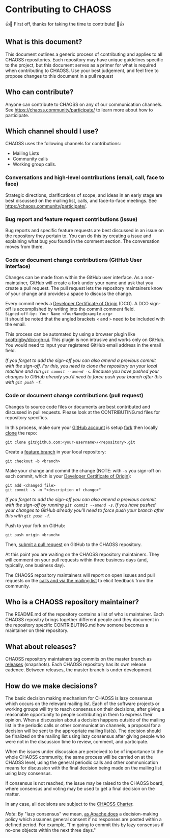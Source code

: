 # Contributing to CHAOSS
👍🎉 First off, thanks for taking the time to contribute! 🎉👍

## What is this document?

This document outlines a generic process of contributing and applies to all CHAOSS repositories. Each repository may have unique guidelines specific to the project, but this document serves as a primer for what is required when contributing to CHAOSS. Use your best judgement, and feel free to propose changes to this document in a pull request

## Who can contribute?

Anyone can contribute to CHAOSS on any of our communication channels. See <https://chaoss.community/participate/> to learn more about how to participate.

## Which channel should I use?
CHAOSS uses the following channels for contributions:
- Mailing Lists
- Community calls
- Working group calls.

### Conversations and high-level contributions (email, call, face to face)

Strategic directions, clarifications of scope, and ideas in an early stage are best discussed on the mailing list, calls, and face-to-face meetings. See <https://chaoss.community/participate/>.

### Bug report and feature request contributions (issue)

Bug reports and specific feature requests are best discussed in an issue on the repository they pertain to. You can do this by creating a issue and explaining what bug you found in the comment section. The conversation moves from there.

### Code or document change contributions (GitHub User Interface)

Changes can be made from within the GitHub user interface. As a non-maintainer, GitHub will create a fork under your name and ask that you create a pull request. The pull request lets the repository maintainers know of your change and provides a space to discuss the change.

Every commit needs a [Developer Certificate of Origin](https://developercertificate.org/) (DCO).
A DCO sign-off is accomplished by writing into the commit comment field.   
`Signed-off-by: Your Name <YourName@example.org>`   
It should be noted that the angled brackets `<` and `>` need to be included with the email.
 
This process can be automated by using a browser plugin like [scottrigby/dco-gh-ui](https://github.com/scottrigby/dco-gh-ui). This plugin is non intrusive and works only on GitHub. You would need to input your registered GitHub email address in the email field.

*If you forget to add the sign-off you can also amend a previous commit with the sign-off. For this, you need to clone the repository on your local machine and run `git commit --amend -s`. Because you have pushed your changes to GitHub already you'll need to force push your branch after this with `git push -f`.*

### Code or document change contributions (pull request)

Changes to source code files or documents are best contributed and discussed in pull requests. Please look at the CONTRIBUTING.md files for repository specifics.

In this process, make sure your [GitHub account][ssh] is setup [fork][fork] then locally [clone][clone] the repo:

    git clone git@github.com:<your-username>/<repository>.git

Create a [feature branch][fb] in your local repository:

    git checkout -b <branch>

Make your change and commit the change (NOTE: with `-s` you sign-off on each commit, which is your [Developer Certificate of Origin](https://developercertificate.org/)):

    git add <changed file>
    git commit -s -m "<description of change>"

*If you forget to add the sign-off you can also amend a previous commit with the sign-off by running `git commit --amend -s`. If you have pushed your changes to GitHub already you'll need to force push your branch after this with `git push -f`.*

Push to your fork on GitHub:

    git push origin <branch>

Then, [submit a pull request][pr] on GitHub to the CHAOSS repository.

[ssh]: https://help.github.com/articles/connecting-to-github-with-ssh/
[fork]: https://help.github.com/articles/fork-a-repo/
[fb]: https://www.atlassian.com/git/tutorials/comparing-workflows/feature-branch-workflow
[pr]: https://github.com/thoughtbot/factory_girl_rails/compare/
[clone]: https://help.github.com/articles/cloning-a-repository/

At this point you are waiting on the CHAOSS repository maintainers. They will comment on your pull requests
within three business days (and, typically, one business day).

The CHAOSS repository maintainers will report on open issues and pull requests on the [calls and via the mailing list][participate] to elicit feedback from the community.

[participate]: https://chaoss.community/participate/

## Who is a CHAOSS repository maintainer?

The README.md of the repository contains a list of who is maintainer. Each CHAOSS repositry brings together different people and they document in the repository specific CONTRIBUTING.md how somone becomes a maintainer on their repository.

## What about releases?

CHAOSS repository maintainers tag commits on the master branch as [releases][rl] (snapshots). Each CHAOSS repository has its own release cadence. Between releases, the master branch is under development.

[rl]: https://help.github.com/articles/about-releases/

## How do we make decisions?

The basic decision making mechanism for CHAOSS is lazy consensus which occurs on the relevant mailing list. Each of the software projects or working groups will try to reach consensus on their decisions, after giving a reasonable opportunity to people contributing in them to express their opinion. When a discussion about a decision happens outside of the mailing list in the periodic calls or other communication channels, a proposal for a decision will be sent to the appropriate mailing list(s). The decision should be finalized on the mailing list using lazy consensus after giving people who were not in the discussion time to review, comment, and participate.

When the issues under discussion are perceived to be of importance to the whole CHAOSS community, the same process will be carried on at the CHAOSS level, using the general periodic calls and other communication means for discussion with the final decision being made on the mailing list using lazy consensus.

If consensus is not reached, the issue may be raised to the CHAOSS board, where consensus and voting may be used to get a final decision on the matter.

In any case, all decisions are subject to the [CHAOSS Charter](project-charter.md).

_Note_: By "lazy consensus" we mean, [as Apache does](http://www.apache.org/foundation/glossary.html#LazyConsensus) a decision-making policy which assumes general consent if no responses are posted within a defined period. For example, "I'm going to commit this by lazy consensus if no-one objects within the next three days." 

